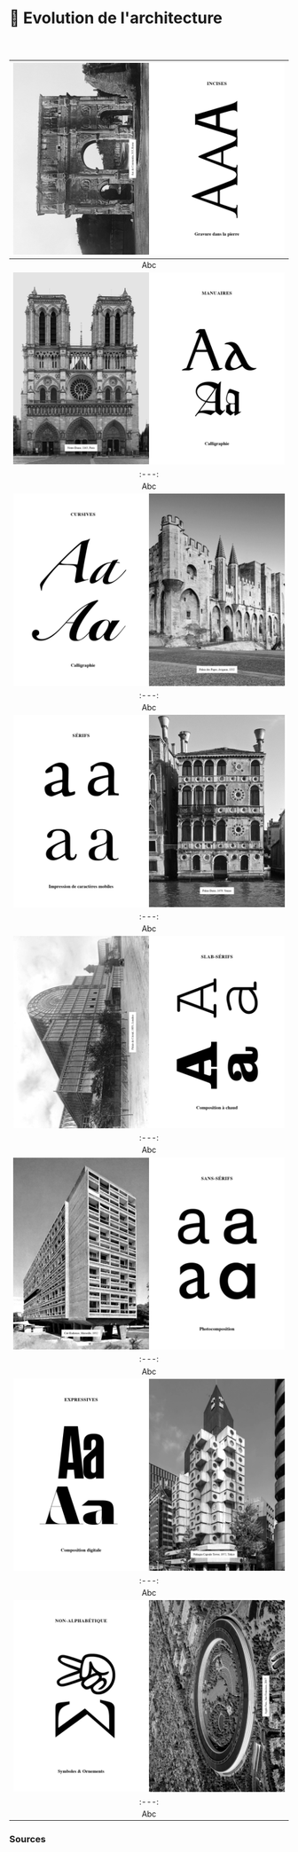 # 🏢 Evolution de l'architecture

  
### &nbsp;

|![](links/3-Architecturale2.jpg) |
|:---:|
| Abc | 
|![](links/3-Architecturale3.jpg) |
|:---:|
| Abc | 
|![](links/3-Architecturale4.jpg) |
|:---:|
| Abc | 
|![](links/3-Architecturale5.jpg) |
|:---:|
| Abc | 
|![](links/3-Architecturale6.jpg) |
|:---:|
| Abc | 
|![](links/3-Architecturale7.jpg) |
|:---:|
| Abc | 
|![](links/3-Architecturale8.jpg) |
|:---:|
| Abc | 
|![](links/3-Architecturale9.jpg) |
|:---:|
| Abc |



### Sources

<!-- - **Prénom Nom**  
  *Titre*, 0000 -->

<!-- [^1]: Adrian Frutiger, *Type, Sign, Symbol*, 1980 -->

